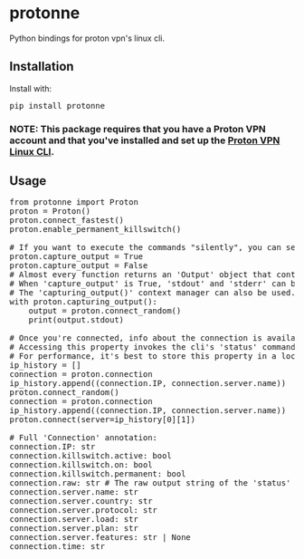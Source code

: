 # protonne

Python bindings for proton vpn's linux cli.

## Installation

Install with:

<pre>
pip install protonne
</pre>

### **NOTE**: This package requires that you have a Proton VPN account and that you've installed and set up the [Proton VPN Linux CLI](https://protonvpn.com/support/linux-vpn-tool/).

## Usage

<pre>
from protonne import Proton
proton = Proton()
proton.connect_fastest()
proton.enable_permanent_killswitch()

# If you want to execute the commands "silently", you can set 'capture_output' to True in the class constructor or after creation through the 'capture_output' property
proton.capture_output = True
proton.capture_output = False
# Almost every function returns an 'Output' object that contains 3 fields: 'return_code', 'stdout', and 'stderr'.
# When 'capture_output' is True, 'stdout' and 'stderr' can be accessed through the 'Output' object, otherwise they are empty strings.
# The 'capturing_output()' context manager can also be used.
with proton.capturing_output():
    output = proton.connect_random()
    print(output.stdout)

# Once you're connected, info about the connection is available through the 'connection' property.
# Accessing this property invokes the cli's 'status' command and parses the output into a 'Connection' object.
# For performance, it's best to store this property in a local variable for repeated access until you need an updated 'Connection' object.
ip_history = []
connection = proton.connection
ip_history.append((connection.IP, connection.server.name))
proton.connect_random()
connection = proton.connection
ip_history.append((connection.IP, connection.server.name))
proton.connect(server=ip_history[0][1])

# Full 'Connection' annotation:
connection.IP: str
connection.killswitch.active: bool
connection.killswitch.on: bool
connection.killswitch.permanent: bool
connection.raw: str # The raw output string of the 'status' cli command
connection.server.name: str
connection.server.country: str
connection.server.protocol: str
connection.server.load: str
connection.server.plan: str
connection.server.features: str | None
connection.time: str
</pre>
